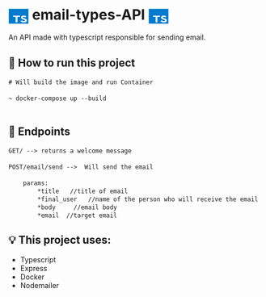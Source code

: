 # <img align="center" alt="Lucas-CSS" height="30" width="40" src="https://raw.githubusercontent.com/devicons/devicon/master/icons/typescript/typescript-original.svg">  email-types-API <img align="center" alt="Lucas-CSS" height="30" width="40" src="https://raw.githubusercontent.com/devicons/devicon/master/icons/typescript/typescript-original.svg"> 
An API made with typescript responsible for sending email.

## 📍 How to run this project

```
# Will build the image and run Container

~ docker-compose up --build


```
## 🚦 Endpoints
```
GET/ --> returns a welcome message

POST/email/send -->  Will send the email 

    params:
        *title   //title of email
        *final_user   //name of the person who will receive the email
        *body     //email body
        *email  //target email
```

## 💡 This project uses:

- Typescript
- Express
- Docker
- Nodemailer

